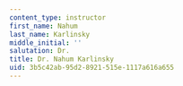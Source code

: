```yaml
---
content_type: instructor
first_name: Nahum
last_name: Karlinsky
middle_initial: ''
salutation: Dr.
title: Dr. Nahum Karlinsky
uid: 3b5c42ab-95d2-8921-515e-1117a616a655
---
```

